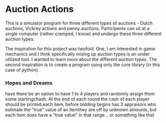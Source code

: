 # Auction Actions

This is a simulator program for three different types of auctions - Dutch auctions, Vickrey actions and penny auctions. Participents can sit at a single computer (rather cramped, I know) and undergo these three different auction types.

The inspiration for this project was twofold. One, I am interested in game mechanics and I think specifically mixing up auction types is an under utilized tool. I wanted to learn more about the different auction types. The second inspiration is to create a program using only the core library (in this case of python).


### Hopes and Dreams
have there be an option to have 1 to 4 players and randomly assign them some startingchash. At the end of each round the cash of each player should be printed.each item, before bidding begins has 3 appraisors who estimate the "true" value of an itemthey are off by unknown amounts, but each item does have a "true value" in that range... or something like that